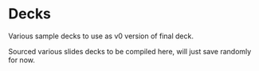 # Decks
Various sample decks to use as v0 version of final deck.

Sourced various slides decks to be compiled here, will just save randomly for now.
